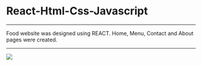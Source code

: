 <h1>React-Html-Css-Javascript</h1>
<hr></hr>
<p>Food website was designed using REACT. Home, Menu, Contact and About pages were created.</p>
<hr></hr>

![](../assets/burger.gif)